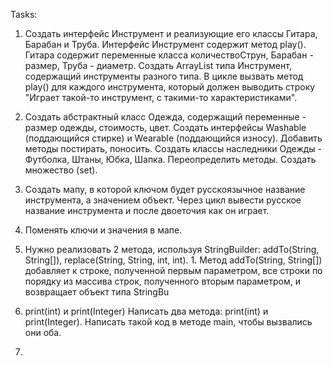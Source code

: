 Tasks:

1. Создать интерфейс Инструмент и реализующие его классы Гитара, Барабан и Труба. 
Интерфейс Инструмент содержит метод play(). 
Гитара содержит переменные класса количествоСтрун,  Барабан - размер, Труба - диаметр. 
Создать ArrayList типа Инструмент, содержащий инструменты разного типа.
В цикле вызвать метод play() для каждого инструмента, который должен выводить строку "Играет такой-то инструмент, с такими-то характеристиками".

2. Создать абстрактный класс Одежда, содержащий переменные - размер одежды, стоимость, цвет. Создать интерфейсы Washable (поддающийся стирке) и Wearable (поддающийся износу).
Добавить методы постирать, поносить. Создать классы наследники Одежды - Футболка, Штаны, Юбка, Шапка. Переопределить методы. Создать множество (set).

3. Создать мапу, в которой ключом будет русскоязычное название инструмента, а значением объект. Через цикл вывести русское название инструмента и после двоеточия как он играет.

4. Поменять ключи и значения в мапе.

5. Нужно реализовать 2 метода, используя StringBuilder: addTo(String, String[]), replace(String, String, int, int). 1. Метод addTo(String, String[]) добавляет к строке, полученной первым параметром, все строки по порядку из массива строк, полученного вторым параметром, и возвращает объект типа StringBu

6. print(int) и print(Integer)
Написать два метода: print(int) и print(Integer).
Написать такой код в методе main, чтобы вызвались они оба.

7.
